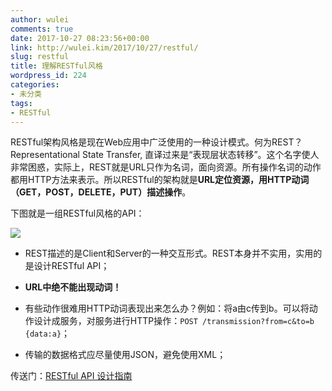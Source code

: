 ```yaml
---
author: wulei
comments: true
date: 2017-10-27 08:23:56+00:00
link: http://wulei.kim/2017/10/27/restful/
slug: restful
title: 理解RESTful风格
wordpress_id: 224
categories:
- 未分类
tags:
- RESTful
---
```


RESTful架构风格是现在Web应用中广泛使用的一种设计模式。何为REST？ Representational State Transfer, 直译过来是“表现层状态转移”。这个名字使人非常困惑，实际上，REST就是URL只作为名词，面向资源。所有操作名词的动作都用HTTP方法来表示。所以RESTful的架构就是**URL定位资源，用HTTP动词（GET，POST，DELETE，PUT）描述操作**。

下图就是一组RESTful风格的API：

![](http://wulei.kim/wp-content/uploads/2017/10/88c9728a097455854f88d423e1d9b09e_r.png)



 	
  * REST描述的是Client和Server的一种交互形式。REST本身并不实用，实用的是设计RESTful API；

 	
  * **URL中绝不能出现动词！**

 	
  * 有些动作很难用HTTP动词表现出来怎么办？例如：将a由c传到b。可以将动作设计成服务，对服务进行HTTP操作：`POST /transmission?from=c&to=b {data:a}`；

 	
  * 传输的数据格式应尽量使用JSON，避免使用XML；


传送门：[RESTful API 设计指南](http://www.ruanyifeng.com/blog/2014/05/restful_api.html)
